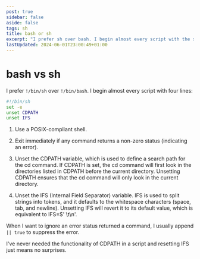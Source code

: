 ```yaml
---
post: true
sidebar: false
aside: false
tags: sh
title: bash or sh
excerpt: "I prefer sh over bash. I begin almost every script with the same four lines."
lastUpdated: 2024-06-01T23:00:49+01:00
---
```


# bash vs sh

I prefer `!/bin/sh` over `!/bin/bash`. I begin almost every script with four lines:

```sh
#!/bin/sh
set -e
unset CDPATH
unset IFS
```

1. Use a POSIX-compliant shell.

1. Exit immediately if any command returns a non-zero status (indicating an error).

1. Unset the CDPATH variable, which is used to define a search path for the cd command. If CDPATH is set, the cd command will first look in the directories listed in CDPATH before the current directory. Unsetting CDPATH ensures that the cd command will only look in the current directory.

1. Unset the IFS (Internal Field Separator) variable. IFS is used to split strings into tokens, and it defaults to the whitespace characters (space, tab, and newline). Unsetting IFS will revert it to its default value, which is equivalent to IFS=$' \t\n'.

When I want to ignore an error status returned a command, I usually append `|| true` to suppress the error.

I've never needed the functionality of CDPATH in a script and resetting IFS just means no surprises.
